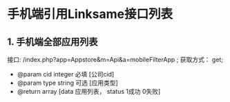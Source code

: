 # 手机端引用Linksame接口列表

## 1. 手机端全部应用列表
   接口: /index.php?app=Appstore&m=Api&a=mobileFilterApp ; 
   获取方式： get;
  *  @param cid  integer 必填 [公司cid]
  *  @param type  string  可选 [应用类型]
  *  @return array [data 应用列表， status 1成功 0失败]